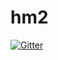 # hm2

[![Gitter](https://badges.gitter.im/Join%20Chat.svg)](https://gitter.im/hellomaker/hm2?utm_source=badge&utm_medium=badge&utm_campaign=pr-badge&utm_content=badge)